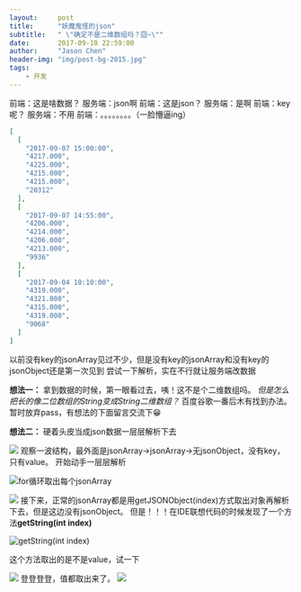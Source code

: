 ```yaml
---
layout:     post
title:      "妖魔鬼怪的json"
subtitle:   " \"确定不是二维数组吗？囧~\""
date:       2017-09-10 22:59:00
author:     "Jason Chen"
header-img: "img/post-bg-2015.jpg"
tags:
    - 开发
---
```


前端：这是啥数据？
服务端：json啊
前端：这是json？
服务端：是啊
前端：key呢？
服务端：不用
前端：。。。。。。。。（一脸懵逼ing）

```json
[
  [
    "2017-09-07 15:00:00",
    "4217.000",
    "4225.000",
    "4215.000",
    "4215.000",
    "20312"
  ],
  [
    "2017-09-07 14:55:00",
    "4206.000",
    "4214.000",
    "4206.000",
    "4213.000",
    "9936"
  ],
  [
    "2017-09-04 10:10:00",
    "4319.000",
    "4321.000",
    "4315.000",
    "4319.000",
    "9068"
  ]
]
```

以前没有key的jsonArray见过不少，但是没有key的jsonArray和没有key的jsonObject还是第一次见到
尝试一下解析，实在不行就让服务端改数据

**想法一：**
拿到数据的时候，第一眼看过去，咦！这不是个二维数组吗。
*但是怎么把长的像二位数组的String变成String二维数组？*
百度谷歌一番后木有找到办法。暂时放弃pass，有想法的下面留言交流下😁

**想法二：**
硬着头皮当成json数据一层层解析下去

![](http://upload-images.jianshu.io/upload_images/7793862-194f66117ce508c8.png?imageMogr2/auto-orient/strip%7CimageView2/2/w/1240)
观察一波结构，最外面是jsonArray->jsonArray->无jsonObject，没有key，只有value。
开始动手一层层解析

![for循环取出每个jsonArray](http://upload-images.jianshu.io/upload_images/7793862-7e4050a9f5c08cda.png?imageMogr2/auto-orient/strip%7CimageView2/2/w/1240)

![](http://upload-images.jianshu.io/upload_images/7793862-72527b6b703176a2.png?imageMogr2/auto-orient/strip%7CimageView2/2/w/1240)
接下来，正常的jsonArray都是用getJSONObject(index)方式取出对象再解析下去，但是这边没有jsonObject。
但是！！！在IDE联想代码的时候发现了一个方法**getString(int index)**

![getString(int index)](http://upload-images.jianshu.io/upload_images/7793862-6acb9e58b5b6f1b2.png?imageMogr2/auto-orient/strip%7CimageView2/2/w/1240)

这个方法取出的是不是value，试一下

![](http://upload-images.jianshu.io/upload_images/7793862-d992d8df1143c7f7.png?imageMogr2/auto-orient/strip%7CimageView2/2/w/1240)
登登登登，值都取出来了。
![](http://upload-images.jianshu.io/upload_images/7793862-1381a83310a789a7.png?imageMogr2/auto-orient/strip%7CimageView2/2/w/1240)